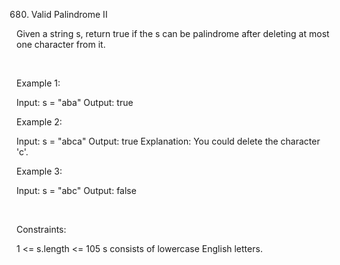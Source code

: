 680. Valid Palindrome II

Given a string s, return true if the s can be palindrome after deleting at most one character from it.

 

Example 1:

Input: s = "aba"
Output: true


Example 2:

Input: s = "abca"
Output: true
Explanation: You could delete the character 'c'.


Example 3:

Input: s = "abc"
Output: false


 

Constraints:

1 <= s.length <= 105
s consists of lowercase English letters.
